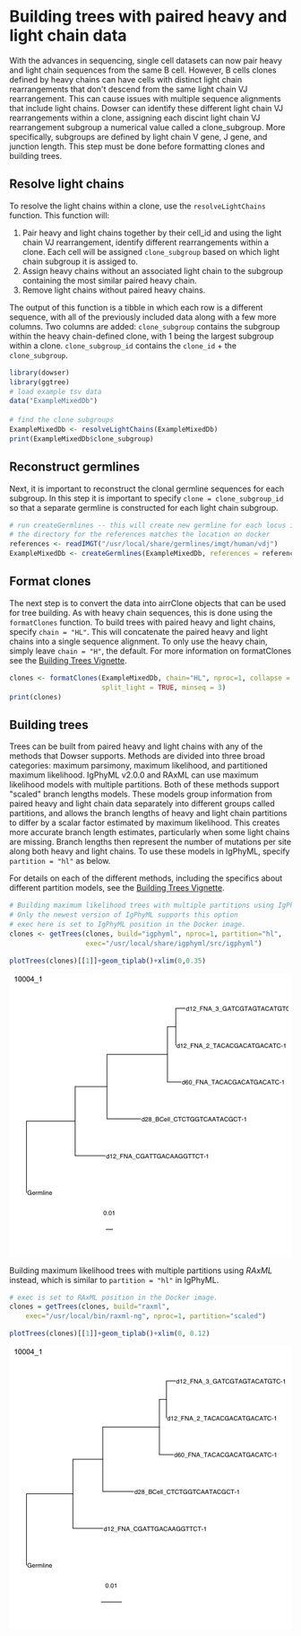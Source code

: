# Building trees with paired heavy and light chain data

With the advances in sequencing, single cell datasets can now pair heavy and light chain sequences from the same B cell. However, B cells clones defined by heavy chains can have cells with distinct light chain rearrangements that don't descend from the same light chain VJ rearrangement. This can cause issues with multiple sequence alignments that include light chains. Dowser can identify these different light chain VJ rearrangements within a clone, assigning each discint light chain VJ rearrangement subgroup a numerical value called a clone_subgroup. More specifically, subgroups are defined by light chain V gene, J gene, and junction length. This step must be done before formatting clones and building trees. 

## Resolve light chains 

To resolve the light chains within a clone, use the `resolveLightChains` function. This function will:

1. Pair heavy and light chains together by their cell_id and using the light chain VJ rearrangement, identify different rearrangements within a clone. Each cell will be assigned `clone_subgroup` based on which light chain subgroup it is assiged to. 
2. Assign heavy chains without an associated light chain to the subgroup containing the most similar paired heavy chain.
3. Remove light chains without paired heavy chains.

The output of this function is a tibble in which each row is a different sequence, with all of the previously included data along with a few more columns. Two columns are added: `clone_subgroup` contains the subgroup within the heavy chain-defined clone, with 1 being the largest subgroup within a clone. `clone_subgroup_id` contains the `clone_id` + the `clone_subgroup`.


```r
library(dowser)
library(ggtree)
# load example tsv data
data("ExampleMixedDb")

# find the clone subgroups 
ExampleMixedDb <- resolveLightChains(ExampleMixedDb)
print(ExampleMixedDb$clone_subgroup)
```

## Reconstruct germlines

Next, it is important to reconstruct the clonal germline sequences for each subgroup. In this step it is important to specify `clone = clone_subgroup_id` so that a separate germline is constructed for each light chain subgroup.


```r
# run createGermlines -- this will create new germline for each locus in each subgroup 
# the directory for the references matches the location on docker
references <- readIMGT("/usr/local/share/germlines/imgt/human/vdj")
ExampleMixedDb <- createGermlines(ExampleMixedDb, references = references, clone = "clone_subgroup_id", nproc = 1)
```

## Format clones

The next step is to convert the data into airrClone objects that can be used for tree building. As with heavy chain sequences, this is done using the `formatClones` function. To build trees with paired heavy and light chains, specify `chain = "HL"`. This will concatenate the paired heavy and light chains into a single sequence alignment. To only use the heavy chain, simply leave `chain = "H"`, the default. For more information on formatClones see the [Building Trees Vignette](Building-Trees-Vignette.md).


```r
clones <- formatClones(ExampleMixedDb, chain="HL", nproc=1, collapse = FALSE, 
                       split_light = TRUE, minseq = 3)
print(clones)
```
## Building trees 

Trees can be built from paired heavy and light chains with any of the methods that Dowser supports. Methods are divided into three broad categories: maximum parsimony, maximum likelihood, and partitioned maximum likelihood. IgPhyML v2.0.0 and RAxML can use maximum likelihood models with multiple partitions. Both of these methods support "scaled" branch lengths models. These models group information from paired heavy and light chain data separately into different groups called partitions, and allows the branch lengths of heavy and light chain partitions to differ by a scalar factor estimated by maximum likelihood. This creates more accurate branch length estimates, particularly when some light chains are missing. Branch lengths then represent the number of mutations per site along both heavy and light chains. To use these models in IgPhyML, specify `partition = "hl"` as below.

For details on each of the different methods, including the specifics about different partition models, see the [Building Trees Vignette](Building-Trees-Vignette.md).


```r
# Building maximum likelihood trees with multiple partitions using IgPhyML 
# Only the newest version of IgPhyML supports this option
# exec here is set to IgPhyML position in the Docker image.
clones <- getTrees(clones, build="igphyml", nproc=1, partition="hl",
                   exec="/usr/local/share/igphyml/src/igphyml")
```



```r
plotTrees(clones)[[1]]+geom_tiplab()+xlim(0,0.35)
```


![plot of chunk Resolve-Light-Chains-Vignette-6](figure/Resolve-Light-Chains-Vignette-6-1.png)

Building maximum likelihood trees with multiple partitions using *RAxML* instead, which is similar to `partition = "hl"` in IgPhyML. 


```r
# exec is set to RAxML position in the Docker image.
clones = getTrees(clones, build="raxml", 
    exec="/usr/local/bin/raxml-ng", nproc=1, partition="scaled")
```


```r
plotTrees(clones)[[1]]+geom_tiplab()+xlim(0, 0.12)
```

![plot of chunk Resolve-Light-Chains-Vignette-9](figure/Resolve-Light-Chains-Vignette-9-1.png)

